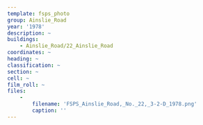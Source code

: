 ```yaml
---
template: fsps_photo
group: Ainslie_Road
year: '1978'
description: ~
buildings:
    - Ainslie_Road/22_Ainslie_Road
coordinates: ~
heading: ~
classification: ~
section: ~
cell: ~
film_roll: ~
files:
    -
        filename: 'FSPS_Ainslie_Road,_No._22,_3-2-D_1978.png'
        caption: ''
---
```

